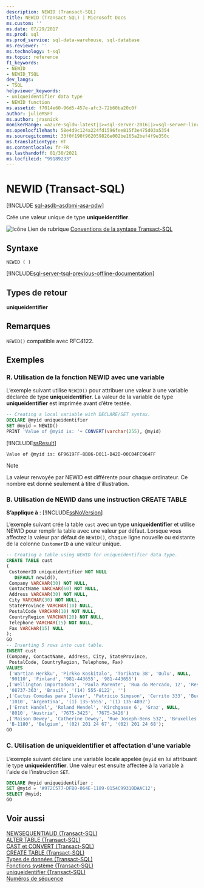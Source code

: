 ```yaml
---
description: NEWID (Transact-SQL)
title: NEWID (Transact-SQL) | Microsoft Docs
ms.custom: ''
ms.date: 07/29/2017
ms.prod: sql
ms.prod_service: sql-data-warehouse, sql-database
ms.reviewer: ''
ms.technology: t-sql
ms.topic: reference
f1_keywords:
- NEWID
- NEWID_TSQL
dev_langs:
- TSQL
helpviewer_keywords:
- uniqueidentifier data type
- NEWID function
ms.assetid: f7014e60-96d5-457e-afc3-72b60ba20c0f
author: julieMSFT
ms.author: jrasnick
monikerRange: =azure-sqldw-latest||>=sql-server-2016||>=sql-server-linux-2017||=azuresqldb-mi-current
ms.openlocfilehash: 58e4d9c124a224fd1596fee815f3e475d03a5354
ms.sourcegitcommit: 33f0f190f962059826e002be165a2bef4f9e350c
ms.translationtype: HT
ms.contentlocale: fr-FR
ms.lasthandoff: 01/30/2021
ms.locfileid: "99189233"
---
```

# <a name="newid-transact-sql"></a>NEWID (Transact-SQL)

[!INCLUDE [sql-asdb-asdbmi-asa-pdw](../../includes/applies-to-version/sql-asdb-asdbmi-asa.md)]

Crée une valeur unique de type **uniqueidentifier**.  
  
![Icône Lien de rubrique](../../database-engine/configure-windows/media/topic-link.gif "Icône du lien de rubrique") [Conventions de la syntaxe Transact-SQL](../../t-sql/language-elements/transact-sql-syntax-conventions-transact-sql.md)  
  
## <a name="syntax"></a>Syntaxe  
  
```syntaxsql 
NEWID ( )  
```  
  
[!INCLUDE[sql-server-tsql-previous-offline-documentation](../../includes/sql-server-tsql-previous-offline-documentation.md)]

## <a name="return-types"></a>Types de retour
 **uniqueidentifier**  
  
## <a name="remarks"></a>Remarques  
 `NEWID()` compatible avec RFC4122.  
  
## <a name="examples"></a>Exemples  
  
### <a name="a-using-the-newid-function-with-a-variable"></a>R. Utilisation de la fonction NEWID avec une variable  
 L’exemple suivant utilise `NEWID()` pour attribuer une valeur à une variable déclarée de type **uniqueidentifier**. La valeur de la variable de type **uniqueidentifier** est imprimée avant d’être testée.  
  
```sql
-- Creating a local variable with DECLARE/SET syntax.  
DECLARE @myid uniqueidentifier  
SET @myid = NEWID()  
PRINT 'Value of @myid is: '+ CONVERT(varchar(255), @myid)  
```  
  
 [!INCLUDE[ssResult](../../includes/ssresult-md.md)]  
  
```  
Value of @myid is: 6F9619FF-8B86-D011-B42D-00C04FC964FF  
```  
  
> [!NOTE]  
>  La valeur renvoyée par NEWID est différente pour chaque ordinateur. Ce nombre est donné seulement à titre d'illustration.  
  
### <a name="b-using-newid-in-a-create-table-statement"></a>B. Utilisation de NEWID dans une instruction CREATE TABLE  
  
**S’applique à** :  [!INCLUDE[ssNoVersion](../../includes/ssnoversion-md.md)]
  
 L’exemple suivant crée la table `cust` avec un type **uniqueidentifier** et utilise NEWID pour remplir la table avec une valeur par défaut. Lorsque vous affectez la valeur par défaut de `NEWID()`, chaque ligne nouvelle ou existante de la colonne `CustomerID` a une valeur unique.  
  
```sql
-- Creating a table using NEWID for uniqueidentifier data type.  
CREATE TABLE cust  
(  
 CustomerID uniqueidentifier NOT NULL  
   DEFAULT newid(),  
 Company VARCHAR(30) NOT NULL,  
 ContactName VARCHAR(60) NOT NULL,   
 Address VARCHAR(30) NOT NULL,   
 City VARCHAR(30) NOT NULL,  
 StateProvince VARCHAR(10) NULL,  
 PostalCode VARCHAR(10) NOT NULL,   
 CountryRegion VARCHAR(20) NOT NULL,   
 Telephone VARCHAR(15) NOT NULL,  
 Fax VARCHAR(15) NULL  
);  
GO  
-- Inserting 5 rows into cust table.  
INSERT cust  
(Company, ContactName, Address, City, StateProvince,   
 PostalCode, CountryRegion, Telephone, Fax)  
VALUES  
 ('Wartian Herkku', 'Pirkko Koskitalo', 'Torikatu 38', 'Oulu', NULL,  
 '90110', 'Finland', '981-443655', '981-443655')  
,('Wellington Importadora', 'Paula Parente', 'Rua do Mercado, 12', 'Resende', 'SP',  
 '08737-363', 'Brasil', '(14) 555-8122', '')  
,('Cactus Comidas para Ilevar', 'Patricio Simpson', 'Cerrito 333', 'Buenos Aires', NULL,   
 '1010', 'Argentina', '(1) 135-5555', '(1) 135-4892')  
,('Ernst Handel', 'Roland Mendel', 'Kirchgasse 6', 'Graz', NULL,  
 '8010', 'Austria', '7675-3425', '7675-3426')  
,('Maison Dewey', 'Catherine Dewey', 'Rue Joseph-Bens 532', 'Bruxelles', NULL,  
 'B-1180', 'Belgium', '(02) 201 24 67', '(02) 201 24 68');  
GO
```  
  
### <a name="c-using-uniqueidentifier-and-variable-assignment"></a>C. Utilisation de uniqueidentifier et affectation d'une variable  
 L’exemple suivant déclare une variable locale appelée `@myid` en lui attribuant le type **uniqueidentifier**. Une valeur est ensuite affectée à la variable à l'aide de l'instruction `SET`.  
  
```sql  
DECLARE @myid uniqueidentifier ;  
SET @myid = 'A972C577-DFB0-064E-1189-0154C99310DAAC12';  
SELECT @myid;  
GO  
```  
  
## <a name="see-also"></a>Voir aussi  
 [NEWSEQUENTIALID &#40;Transact-SQL&#41;](../../t-sql/functions/newsequentialid-transact-sql.md)   
 [ALTER TABLE &#40;Transact-SQL&#41;](../../t-sql/statements/alter-table-transact-sql.md)   
 [CAST et CONVERT &#40;Transact-SQL&#41;](../../t-sql/functions/cast-and-convert-transact-sql.md)   
 [CREATE TABLE &#40;Transact-SQL&#41;](../../t-sql/statements/create-table-transact-sql.md)   
 [Types de données &#40;Transact-SQL&#41;](../../t-sql/data-types/data-types-transact-sql.md)   
 [Fonctions système &#40;Transact-SQL&#41;](../../relational-databases/system-functions/system-functions-category-transact-sql.md)   
 [uniqueidentifier &#40;Transact-SQL&#41;](../../t-sql/data-types/uniqueidentifier-transact-sql.md)   
 [Numéros de séquence](../../relational-databases/sequence-numbers/sequence-numbers.md)  
  
  
